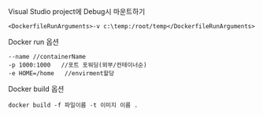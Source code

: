 
Visual Studio project에 Debug시 마운트하기  
~~~
<DockerfileRunArguments>-v c:\temp:/root/temp</DockerfileRunArguments>
~~~

Docker run 옵션  
~~~
--name //containerName
-p 1000:1000   //포트 포워딩(외부/컨테이너순)
-e HOME=/home   //envirment할당
~~~

Docker build 옵션
~~~
docker build -f 파일이름 -t 이미지 이름 .
~~~
